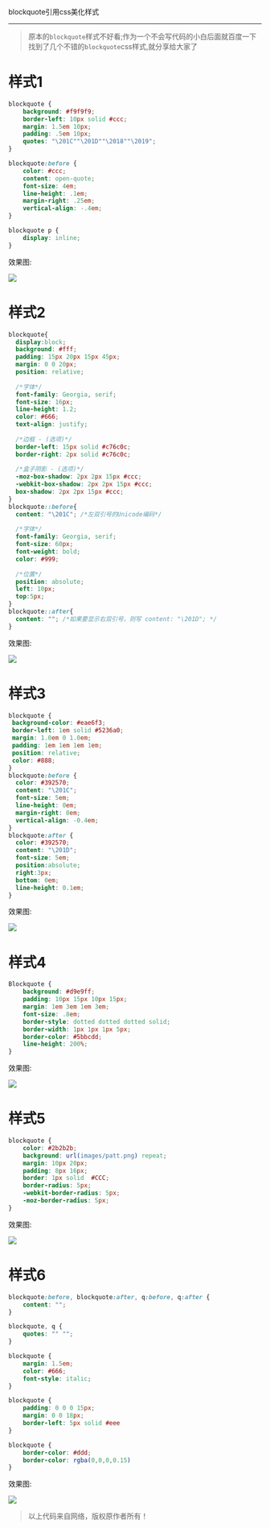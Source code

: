 blockquote引用css美化样式
***
>原本的`blockquote`样式不好看;作为一个不会写代码的小白后面就百度一下找到了几个不错的`blockquote`css样式,就分享给大家了

样式1
===
```css
blockquote {
	background: #f9f9f9;
	border-left: 10px solid #ccc;
	margin: 1.5em 10px;
	padding: .5em 10px;
	quotes: "\201C""\201D""\2018""\2019";
}

blockquote:before {
	color: #ccc;
	content: open-quote;
	font-size: 4em;
	line-height: .1em;
	margin-right: .25em;
	vertical-align: -.4em;
}

blockquote p {
	display: inline;
}
```
效果图:

![](http://ww1.sinaimg.cn/large/006eY07Igy1femdx8jfayj30l503m0sq.jpg)

样式2
===
```css
blockquote{
  display:block;
  background: #fff;
  padding: 15px 20px 15px 45px;
  margin: 0 0 20px;
  position: relative;
 
  /*字体*/
  font-family: Georgia, serif;
  font-size: 16px;
  line-height: 1.2;
  color: #666;
  text-align: justify;
  
  /*边框 - (选项)*/
  border-left: 15px solid #c76c0c;
  border-right: 2px solid #c76c0c;
 
  /*盒子阴影 - (选项)*/
  -moz-box-shadow: 2px 2px 15px #ccc;
  -webkit-box-shadow: 2px 2px 15px #ccc;
  box-shadow: 2px 2px 15px #ccc;
}
blockquote::before{
  content: "\201C"; /*左双引号的Unicode编码*/
 
  /*字体*/
  font-family: Georgia, serif;
  font-size: 60px;
  font-weight: bold;
  color: #999;
 
  /*位置*/
  position: absolute;
  left: 10px;
  top:5px;
}
blockquote::after{
  content: ""; /*如果要显示右双引号，则写 content: "\201D"; */
}
```

效果图:

![](http://ww1.sinaimg.cn/large/006eY07Igy1femdy5sx0ij30dw04s0tb.jpg)

样式3
===
```css
blockquote {
 background-color: #eae6f3;
 border-left: 1em solid #5236a0;
 margin: 1.0em 0 1.0em;
 padding: 1em 1em 1em 1em;
 position: relative;
 color: #888;
}
blockquote:before {
  color: #392570;
  content: "\201C";
  font-size: 5em;
  line-height: 0em;
  margin-right: 0em;
  vertical-align: -0.4em;
}
blockquote:after {
  color: #392570;
  content: "\201D";
  font-size: 5em;
  position:absolute;
  right:3px;
  bottom: 0em;
  line-height: 0.1em;
}
```
效果图:

![](http://ww1.sinaimg.cn/large/006eY07Igy1femdyhalvqj30dw04maah.jpg)

样式4
===
```css
Blockquote {
	background: #d9e9ff;
	padding: 10px 15px 10px 15px;
	margin: 1em 3em 1em 3em;
	font-size: .8em;
	border-style: dotted dotted dotted solid;
	border-width: 1px 1px 1px 5px;
	border-color: #5bbcdd;
	line-height: 200%;
}   
```
效果图:

![](http://ww1.sinaimg.cn/large/006eY07Igy1feme0ie1pbj30kf02y74h.jpg)

样式5
===
```css
blockquote {
	color: #2b2b2b;
	background: url(images/patt.png) repeat;
	margin: 10px 20px;
	padding: 8px 16px;
	border: 1px solid  #CCC;
	border-radius: 5px;
	-webkit-border-radius: 5px;
	-moz-border-radius: 5px;
}  
```
效果图:

![](http://ww1.sinaimg.cn/large/006eY07Igy1feme1ti4qsj30jv06u0tf.jpg)

样式6
===
```css
blockquote:before, blockquote:after, q:before, q:after {
	content: "";
}

blockquote, q {
	quotes: "" "";
}

blockquote {
	margin: 1.5em;
	color: #666;
	font-style: italic;
}

blockquote {
	padding: 0 0 0 15px;
	margin: 0 0 18px;
	border-left: 5px solid #eee
}

blockquote {
	border-color: #ddd;
	border-color: rgba(0,0,0,0.15)
}  
```
效果图:

![](http://ww1.sinaimg.cn/large/006eY07Igy1feme318p38j30hf09q75i.jpg)


>以上代码来自网络，版权原作者所有！
